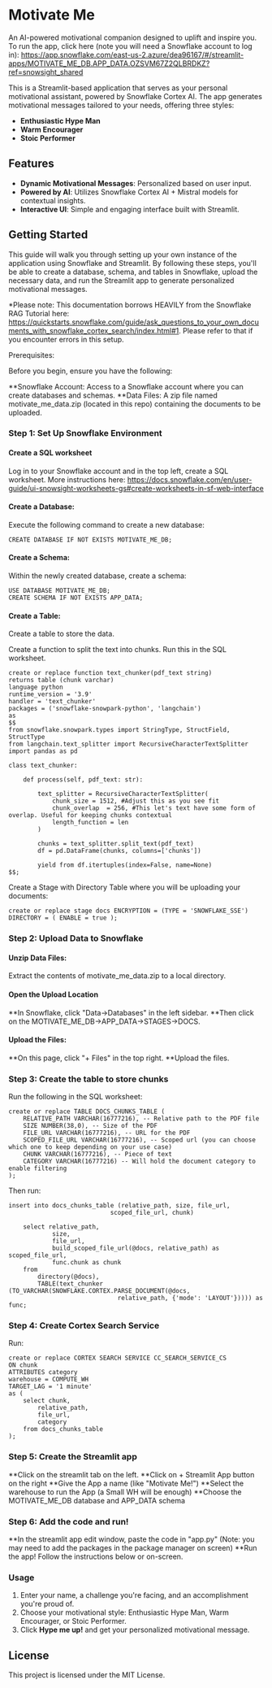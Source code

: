 # Motivate Me
An AI-powered motivational companion designed to uplift and inspire you. To run the app, click here (note you will need a Snowflake account to log in): https://app.snowflake.com/east-us-2.azure/dea96167/#/streamlit-apps/MOTIVATE_ME_DB.APP_DATA.OZSVM67Z2QLBRDKZ?ref=snowsight_shared

This is a Streamlit-based application that serves as your personal motivational assistant, powered by Snowflake Cortex AI. The app generates motivational messages tailored to your needs, offering three styles:

- **Enthusiastic Hype Man**
- **Warm Encourager**
- **Stoic Performer**

## Features

- **Dynamic Motivational Messages**: Personalized based on user input.
- **Powered by AI**: Utilizes Snowflake Cortex AI + Mistral models for contextual insights.
- **Interactive UI**: Simple and engaging interface built with Streamlit.

## Getting Started

This guide will walk you through setting up your own instance of the application using Snowflake and Streamlit. By following these steps, you'll be able to create a database, schema, and tables in Snowflake, upload the necessary data, and run the Streamlit app to generate personalized motivational messages. 

*Please note: This documentation borrows HEAVILY from the Snowflake RAG Tutorial here: https://quickstarts.snowflake.com/guide/ask_questions_to_your_own_documents_with_snowflake_cortex_search/index.html#1. Please refer to that if you encounter errors in this setup.

Prerequisites:

Before you begin, ensure you have the following:

**Snowflake Account: Access to a Snowflake account where you can create databases and schemas.
**Data Files: A zip file named motivate_me_data.zip (located in this repo) containing the documents to be uploaded.

### Step 1: Set Up Snowflake Environment

#### Create a SQL worksheet
Log in to your Snowflake account and in the top left, create a SQL worksheet. More instructions here: https://docs.snowflake.com/en/user-guide/ui-snowsight-worksheets-gs#create-worksheets-in-sf-web-interface

#### Create a Database:

Execute the following command to create a new database:

```CREATE DATABASE IF NOT EXISTS MOTIVATE_ME_DB;```

#### Create a Schema:

Within the newly created database, create a schema:

```
USE DATABASE MOTIVATE_ME_DB;
CREATE SCHEMA IF NOT EXISTS APP_DATA;
```

#### Create a Table:

Create a table to store the data. 

Create a function to split the text into chunks. Run this in the SQL worksheet.

```
create or replace function text_chunker(pdf_text string)
returns table (chunk varchar)
language python
runtime_version = '3.9'
handler = 'text_chunker'
packages = ('snowflake-snowpark-python', 'langchain')
as
$$
from snowflake.snowpark.types import StringType, StructField, StructType
from langchain.text_splitter import RecursiveCharacterTextSplitter
import pandas as pd

class text_chunker:

    def process(self, pdf_text: str):
        
        text_splitter = RecursiveCharacterTextSplitter(
            chunk_size = 1512, #Adjust this as you see fit
            chunk_overlap  = 256, #This let's text have some form of overlap. Useful for keeping chunks contextual
            length_function = len
        )
    
        chunks = text_splitter.split_text(pdf_text)
        df = pd.DataFrame(chunks, columns=['chunks'])
        
        yield from df.itertuples(index=False, name=None)
$$;
```

Create a Stage with Directory Table where you will be uploading your documents:
```
create or replace stage docs ENCRYPTION = (TYPE = 'SNOWFLAKE_SSE') DIRECTORY = ( ENABLE = true );
```

### Step 2: Upload Data to Snowflake

#### Unzip Data Files:

Extract the contents of motivate_me_data.zip to a local directory.

#### Open the Upload Location

**In Snowflake, click "Data->Databases" in the left sidebar. 
**Then click on the MOTIVATE_ME_DB->APP_DATA->STAGES->DOCS. 

#### Upload the Files:

**On this page, click "+ Files" in the top right.
**Upload the files.

### Step 3: Create the table to store chunks
Run the following in the SQL worksheet:
```
create or replace TABLE DOCS_CHUNKS_TABLE ( 
    RELATIVE_PATH VARCHAR(16777216), -- Relative path to the PDF file
    SIZE NUMBER(38,0), -- Size of the PDF
    FILE_URL VARCHAR(16777216), -- URL for the PDF
    SCOPED_FILE_URL VARCHAR(16777216), -- Scoped url (you can choose which one to keep depending on your use case)
    CHUNK VARCHAR(16777216), -- Piece of text
    CATEGORY VARCHAR(16777216) -- Will hold the document category to enable filtering
);
```

Then run:
```
insert into docs_chunks_table (relative_path, size, file_url,
                            scoped_file_url, chunk)

    select relative_path, 
            size,
            file_url, 
            build_scoped_file_url(@docs, relative_path) as scoped_file_url,
            func.chunk as chunk
    from 
        directory(@docs),
        TABLE(text_chunker (TO_VARCHAR(SNOWFLAKE.CORTEX.PARSE_DOCUMENT(@docs, 
                              relative_path, {'mode': 'LAYOUT'})))) as func;
```

### Step 4: Create Cortex Search Service
Run:
```
create or replace CORTEX SEARCH SERVICE CC_SEARCH_SERVICE_CS
ON chunk
ATTRIBUTES category
warehouse = COMPUTE_WH
TARGET_LAG = '1 minute'
as (
    select chunk,
        relative_path,
        file_url,
        category
    from docs_chunks_table
);
```

### Step 5: Create the Streamlit app

**Click on the streamlit tab on the left.
**Click on + Streamlit App button on the right
**Give the App a name (like "Motivate Me!")
**Select the warehouse to run the App (a Small WH will be enough)
**Choose the MOTIVATE_ME_DB database and APP_DATA schema

### Step 6: Add the code and run!

**In the streamlit app edit window, paste the code in "app.py" (Note: you may need to add the packages in the package manager on screen)
**Run the app! Follow the instructions below or on-screen.

### Usage

1. Enter your name, a challenge you're facing, and an accomplishment you're proud of.
2. Choose your motivational style: Enthusiastic Hype Man, Warm Encourager, or Stoic Performer.
3. Click **Hype me up!** and get your personalized motivational message.

## License

This project is licensed under the MIT License.

